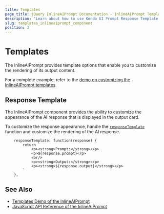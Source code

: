 ```yaml
---
title: Templates
page_title: jQuery InlineAIPrompt Documentation - InlineAIPrompt Template
description: "Learn about how to use Kendo UI Prompt Response Template with the jQuery InlineAIPrompt"
slug: templates_inlineaiprompt_component
position: 3
---
```


# Templates

The InlineAIPrompt provides template options that enable you to customize the rendering of its output content.

For a complete example, refer to the [demo on customizing the InlineAIPrompt templates](https://demos.telerik.com/kendo-ui/inline-aiprompt/templates).

## Response Template

The InlineAIPrompt component provides the ability to customize the appearance of the AI response that is displayed in the output card.

To customize the response appearance, handle the [`responseTemplate`](https://www.telerik.com/kendo-jquery-ui/documentation/api/javascript/ui/inlineaiprompt/configuration/responsetemplate) function and customize the rendering of the AI response. 

```
    responseTemplate: function(response) {
        return `
            <p><strong>Prompt:</strong></p>
            <p>${response.prompt}</p>
            <br/>
            <p><strong>Output:</strong></p>
            <p><strong>${response.output}</strong></p>
        `
    },
```

## See Also

* [Templates Demo of the InlineAIPrompt](https://demos.telerik.com/kendo-ui/inline-aiprompt/templates)
* [JavaScript API Reference of the InlineAIPrompt](/api/javascript/ui/inlineaiprompt)

